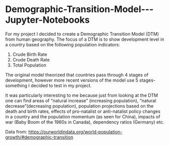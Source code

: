 # Demographic-Transition-Model---Jupyter-Notebooks

For my project I decided to create a Demographic Transition Model (DTM) from human geography. The focus of a DTM is to show development level in a country based on the following population indicators:

1. Crude Birth Rate 
2. Crude Death Rate
3. Total Population

The original model theorized that countries pass through 4 stages of development, however more recent versions of the model use 5 stages-  something I decided to test in my project. 

It was particularly interesting to me because just from looking at the DTM one can find areas of “natural increase” (increasing population), “natural decrease”(decreasing population), population projections based on the death and birth rates, effects of pro-natalist or anti-natalist policy changes in a country and the population momentum (as seen for China), impacts of war (Baby Boom of the 1960s in Canada), dependency ratios (Germany) etc.


Data from:
https://ourworldindata.org/world-population-growth/#demographic-transition





